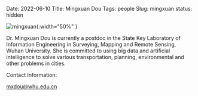 Date: 2022-06-10
Title: Mingxuan Dou
Tags: people
Slug: mingxuan
status: hidden



![mingxuan]({static}/images/mingxuan.jpeg){:width="50%" }


Dr. Mingxuan Dou is currently a postdoc in the State Key Laboratory of Information Engineering in Surveying, Mapping and Remote Sensing, Wuhan University. She is committed to using big data and artificial intelligence to solve various transportation, planning, environmental and other problems in cities.


Contact Information: 

mxdou@whu.edu.cn 
